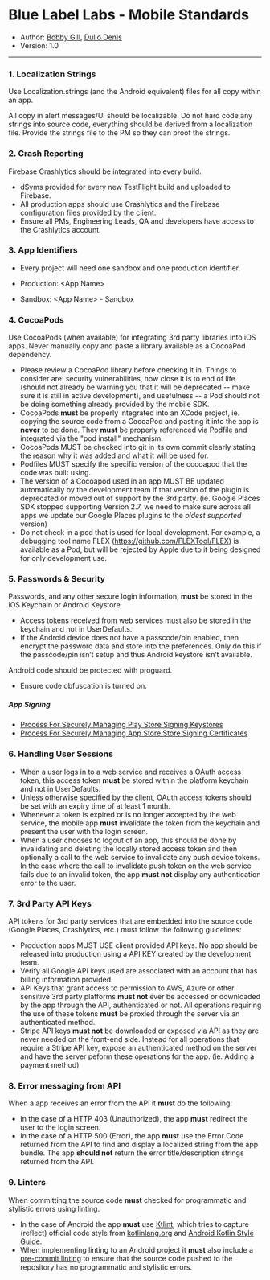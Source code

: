 # Blue Label Labs - Mobile Standards
- Author: [Bobby Gill](https://www.bluelabellabs.com/team/bobby-gill/), [Dulio Denis](https://www.bluelabellabs.com/team/dulio-denis/)
- Version: 1.0
---

### 1. Localization Strings
Use Localization.strings (and the Android equivalent) files for all copy within an app.

All copy in alert messages/UI should be localizable. Do not hard code any strings into source code, everything should be derived from a localization file.
Provide the strings file to the PM so they can proof the strings.

### 2. Crash Reporting
Firebase Crashlytics should be integrated into every build.
- dSyms provided for every new TestFlight build and uploaded to Firebase.
- All production apps should use Crashlytics and the Firebase configuration files provided by the client.
- Ensure all PMs, Engineering Leads, QA and developers have access to the Crashlytics account.

### 3. App Identifiers
- Every project will need one sandbox and one production identifier.

- Production: \<App Name>
- Sandbox: \<App Name> - Sandbox

### 4. CocoaPods
Use CocoaPods (when available) for integrating 3rd party libraries into iOS apps. Never manually copy and paste a library available as a CocoaPod dependency.

- Please review a CocoaPod library before checking it in. Things to consider are: security vulnerabilities, how close it is to end of life (should not already be warning you that it will be deprecated -- make sure it is still in active development), and usefulness -- a Pod should not be doing something already provided by the mobile SDK.
- CocoaPods **must** be properly integrated into an XCode project, ie. copying the source code from a CocoaPod and pasting it into the app is **never** to be done. They **must** be properly referenced via Podfile and integrated via the "pod install" mechanism.
- CocoaPods MUST be checked into git in its own commit clearly stating the reason why it was added and what it will be used for.
- Podfiles MUST specify the specific version of the cocoapod that the code was built using.
- The version of a Cocoapod used in an app MUST BE updated automatically by the development team if that version of the plugin is deprecated or moved out of support by the 3rd party. (ie. Google Places SDK stopped supporting Version 2.7, we need to make sure across all apps we update our Google Places plugins to the *oldest supported* version)
- Do not check in a pod that is used for local development. For example, a debugging tool name FLEX (https://github.com/FLEXTool/FLEX) is available as a Pod, but will be rejected by Apple due to it being designed for only development use.  

### 5. Passwords & Security
Passwords, and any other secure login information, **must** be stored in the iOS Keychain or Android Keystore
- Access tokens received from web services must also be stored in the keychain and not in UserDefaults.
- If the Android device does not have a passcode/pin enabled, then encrypt the password data and store into the preferences. Only do this if the passcode/pin isn’t setup and thus Android keystore isn’t available.

Android code should be protected with proguard.
- Ensure code obfuscation is turned on.

##### App Signing

- [Process For Securely Managing Play Store Signing Keystores](../processes/BLL-Process-For-Securely-Managing-Play-Store-Signing-Keystores.md)
- [Process For Securely Managing App Store Store Signing Certificates](../processes/BLL-Process-For-Securely-Managing-App-Store-Signing-Certificates.md)

### 6. Handling User Sessions
- When a user logs in to a web service and receives a OAuth access token, this access token **must** be stored within the platform keychain and not in UserDefaults.
- Unless otherwise specified by the client, OAuth access tokens should be set with an expiry time of at least 1 month.
- Whenever a token is expired or is no longer accepted by the web service, the mobile app **must** invalidate the token from the keychain and present the user with the login screen.
- When a user chooses to logout of an app, this should be done by invalidating and deleting the locally stored access token and then optionally a call to the web service to invalidate any push device tokens. In the case where the call to invalidate push token on the web service fails due to an invalid token, the app **must not** display any authentication error to the user.  

### 7. 3rd Party API Keys
API tokens for 3rd party services that are embedded into the source code (Google Places, Crashlytics, etc.) must follow the following guidelines:
- Production apps MUST USE client provided API keys. No app should be released into production using a API KEY created by the development team.
- Verify all Google API keys used are associated with an account that has billing information provided.
- API Keys that grant access to permission to AWS, Azure or other sensitive 3rd party platforms **must not** ever be accessed or downloaded by the app through the API, authenticated or not. All operations requiring the use of these tokens **must** be proxied through the server via an authenticated method.
- Stripe API keys **must not** be downloaded or exposed via API as they are never needed on the front-end side. Instead for all operations that require a Stripe API key, expose an authenticated method on the server and have the server peform these operations for the app. (ie. Adding a payment method)

### 8. Error messaging from API
When a app receives an error from the API it **must** do the following:
- In the case of a HTTP 403 (Unauthorized), the app **must** redirect the user to the login screen.
- In the case of a HTTP 500 (Error), the app **must** use the Error Code returned from the API to find and display a localized string from the app bundle. The app **should not** return the error title/description strings returned from the API.

### 9. Linters
When committing the source code **must** checked for programmatic and stylistic errors using linting.
- In the case of Android the app **must** use [Ktlint](https://github.com/pinterest/ktlint), which tries to capture (reflect) official code style from [kotlinlang.org](https://kotlinlang.org/docs/reference/coding-conventions.html) and [Android Kotlin Style Guide](https://android.github.io/kotlin-guides/style.html).
- When implementing linting to an Android project it **must** also include a [pre-commit linting](../processes/BLL-Process-For-Pre-Commit-Linting-On-Android.md) to ensure that the source code pushed to the repository has no programmatic and stylistic errors.
